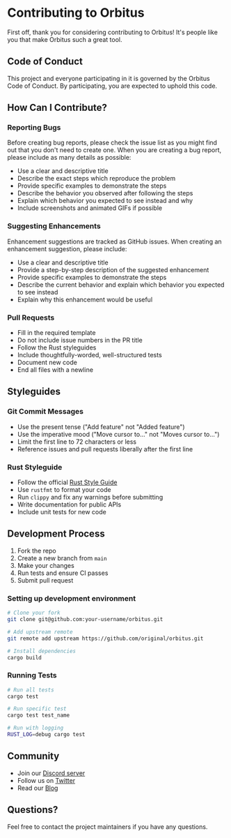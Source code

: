 # Contributing to Orbitus

First off, thank you for considering contributing to Orbitus! It's people like you that make Orbitus such a great tool.

## Code of Conduct

This project and everyone participating in it is governed by the Orbitus Code of Conduct. By participating, you are expected to uphold this code.

## How Can I Contribute?

### Reporting Bugs

Before creating bug reports, please check the issue list as you might find out that you don't need to create one. When you are creating a bug report, please include as many details as possible:

* Use a clear and descriptive title
* Describe the exact steps which reproduce the problem
* Provide specific examples to demonstrate the steps
* Describe the behavior you observed after following the steps
* Explain which behavior you expected to see instead and why
* Include screenshots and animated GIFs if possible

### Suggesting Enhancements

Enhancement suggestions are tracked as GitHub issues. When creating an enhancement suggestion, please include:

* Use a clear and descriptive title
* Provide a step-by-step description of the suggested enhancement
* Provide specific examples to demonstrate the steps
* Describe the current behavior and explain which behavior you expected to see instead
* Explain why this enhancement would be useful

### Pull Requests

* Fill in the required template
* Do not include issue numbers in the PR title
* Follow the Rust styleguides
* Include thoughtfully-worded, well-structured tests
* Document new code
* End all files with a newline

## Styleguides

### Git Commit Messages

* Use the present tense ("Add feature" not "Added feature")
* Use the imperative mood ("Move cursor to..." not "Moves cursor to...")
* Limit the first line to 72 characters or less
* Reference issues and pull requests liberally after the first line

### Rust Styleguide

* Follow the official [Rust Style Guide](https://doc.rust-lang.org/1.0.0/style/style/style-guide.html)
* Use `rustfmt` to format your code
* Run `clippy` and fix any warnings before submitting
* Write documentation for public APIs
* Include unit tests for new code

## Development Process

1. Fork the repo
2. Create a new branch from `main`
3. Make your changes
4. Run tests and ensure CI passes
5. Submit pull request

### Setting up development environment

```bash
# Clone your fork
git clone git@github.com:your-username/orbitus.git

# Add upstream remote
git remote add upstream https://github.com/original/orbitus.git

# Install dependencies
cargo build
```

### Running Tests

```bash
# Run all tests
cargo test

# Run specific test
cargo test test_name

# Run with logging
RUST_LOG=debug cargo test
```

## Community

* Join our [Discord server](https://discord.gg/orbitus)
* Follow us on [Twitter](https://twitter.com/OrbitusNetwork)
* Read our [Blog](https://blog.orbitus.network)

## Questions?

Feel free to contact the project maintainers if you have any questions.
